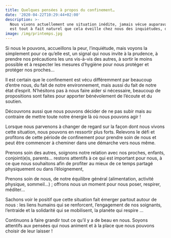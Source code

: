 ```yaml
---
title: Quelques pensées à propos du confinement…
date: '2020-04-22T10:29:44+02:00'
description: >-
  Nous vivons actuellement une situation inédite, jamais vécue auparavant, et il
  est tout à fait naturel que cela éveille chez nous des inquiétudes, du stress…
image: /img/printemps.jpg
---
```

Si nous le pouvons, accueillons la peur, l’inquiétude, mais voyons la simplement pour ce qu’elle est, un signal qui nous invite à la prudence, à prendre nos précautions les uns vis-à-vis des autres, à sortir le moins possible et à respecter les mesures d’hygiène pour nous protéger et protéger nos proches…  

Il est certain que le confinement est vécu différemment par beaucoup d’entre nous, du fait de notre environnement, mais aussi du fait de notre état d’esprit. N’hésitons pas à nous faire aider si nécessaire, beaucoup de propositions sont faites pour apporter bénévolement de l’écoute et du soutien.

Découvrons aussi que nous pouvons décider de ne pas subir mais au contraire de mettre toute notre énergie là où nous pouvons agir !

Lorsque nous parvenons à changer de regard sur la façon dont nous vivons cette situation, nous pouvons en ressortir plus forts. Relevons le défi et profitons de cette période de confinement pour prendre soin de nous et peut être commencer à cheminer dans une démarche vers nous même.

Prenons soin des autres, soignons notre relation avec nos proches, enfants, conjoint(e)s, parents… restons attentifs à ce qui est important pour nous, à ce que nous souhaitons afin de profiter au mieux de ce temps partagé physiquement ou dans l’éloignement,

Prenons soin de nous, de notre équilibre général (alimentation, activité physique, sommeil…) ; offrons nous un moment pour nous poser, respirer, méditer…

Sachons voir le positif que cette situation fait émerger partout autour de nous : les liens humains qui se renforcent, l’engagement de nos soignants, l’entraide et la solidarité qui se mobilisent, la planète qui respire …

Continuons à faire grandir tout ce qu’il y a de beau en nous. Soyons attentifs aux pensées qui nous animent et à la place que nous pouvons choisir de leur laisser !
